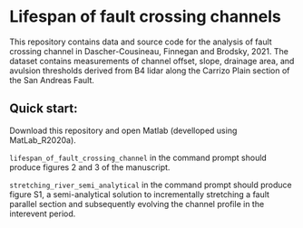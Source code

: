 # Lifespan of fault crossing channels

This repository contains data and source code for the analysis of fault crossing channel in Dascher-Cousineau, Finnegan and Brodsky, 2021. The dataset contains measurements of channel offset, slope, drainage area, and avulsion thresholds derived from B4 lidar along the Carrizo Plain section of the San Andreas Fault.

## Quick start:

Download this repository and open Matlab (develloped using MatLab_R2020a).

`lifespan_of_fault_crossing_channel` in the command prompt should produce figures 2 and 3 of the manuscript.

`stretching_river_semi_analytical` in the command prompt should produce figure S1, a semi-analytical solution to incrementally stretching a fault parallel section and subsequently evolving the channel profile in the interevent period.









